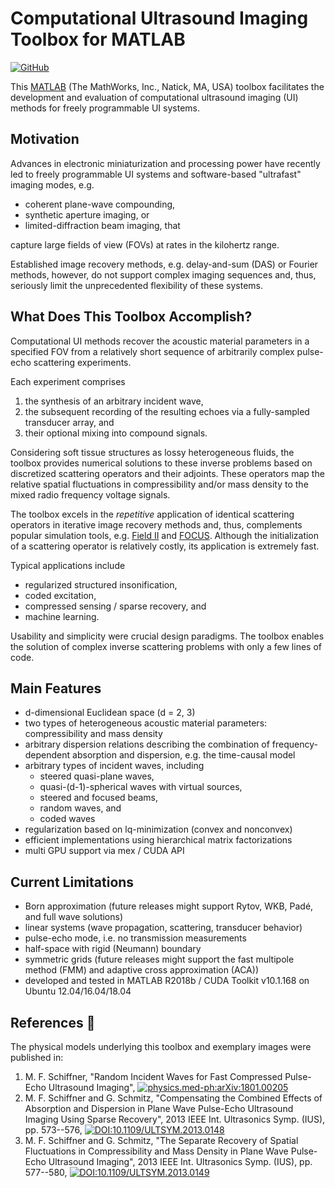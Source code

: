 # Computational Ultrasound Imaging Toolbox for MATLAB

[![GitHub](https://img.shields.io/github/license/mschiffn/comp_ui_toolbox)](https://github.com/mschiffn/comp_ui_toolbox/COPYING)

This [MATLAB](https://mathworks.com/products/matlab.html) (The MathWorks, Inc., Natick, MA, USA) toolbox facilitates
the development and evaluation of
computational ultrasound imaging (UI) methods for
freely programmable UI systems.

## Motivation

Advances in
electronic miniaturization and
processing power have recently led to
freely programmable UI systems and
software-based "ultrafast" imaging modes, e.g.

- coherent plane-wave compounding,
- synthetic aperture imaging, or
- limited-diffraction beam imaging, that

capture large fields of view (FOVs) at
rates in the kilohertz range.

Established image recovery methods, e.g.
delay-and-sum (DAS) or
Fourier methods, however, do not support
complex imaging sequences and, thus, seriously limit
the unprecedented flexibility of
these systems.

## What Does This Toolbox Accomplish?

Computational UI methods recover
the acoustic material parameters in
a specified FOV from
a relatively short sequence of
arbitrarily complex pulse-echo scattering experiments.

Each experiment comprises

1. the synthesis of
an arbitrary incident wave,
2. the subsequent recording of
the resulting echoes via
a fully-sampled transducer array, and
3. their optional mixing into
compound signals.

Considering soft tissue structures as
lossy heterogeneous fluids,
the toolbox provides numerical solutions to
these inverse problems based on
discretized scattering operators and
their adjoints.
These operators map
the relative spatial fluctuations in
compressibility and/or mass density to
the mixed radio frequency voltage signals.

The toolbox excels in
the *repetitive* application of
identical scattering operators in
iterative image recovery methods and, thus, complements
popular simulation tools, e.g.
[Field II](https://field-ii.dk/) and
[FOCUS](https://www.egr.msu.edu/~fultras-web/).
Although
the initialization of
a scattering operator is relatively costly,
its application is extremely fast.

Typical applications include

- regularized structured insonification,
- coded excitation,
- compressed sensing / sparse recovery, and
- machine learning.

Usability and simplicity were crucial design paradigms.
The toolbox enables
the solution of
complex inverse scattering problems with
only a few lines of code.

## Main Features

- d-dimensional Euclidean space (d = 2, 3)
- two types of heterogeneous acoustic material parameters: compressibility and mass density
- arbitrary dispersion relations describing
  the combination of
  frequency-dependent absorption and
  dispersion, e.g.
  the time-causal model
- arbitrary types of incident waves, including
  - steered quasi-plane waves,
  - quasi-(d-1)-spherical waves with virtual sources,
  - steered and focused beams,
  - random waves, and
  - coded waves
- regularization based on
  lq-minimization (convex and nonconvex)
- efficient implementations using
  hierarchical matrix factorizations
- multi GPU support via mex / CUDA API

## Current Limitations

- Born approximation (future releases might support Rytov, WKB, Padé, and full wave solutions)
- linear systems (wave propagation, scattering, transducer behavior)
- pulse-echo mode, i.e. no transmission measurements
- half-space with rigid (Neumann) boundary
- symmetric grids (future releases might support the fast multipole method (FMM) and adaptive cross approximation (ACA))
- developed and tested in MATLAB R2018b / CUDA Toolkit v10.1.168 on Ubuntu 12.04/16.04/18.04

## References :notebook:

The physical models underlying this toolbox and exemplary images were published in:

1. M. F. Schiffner, "Random Incident Waves for Fast Compressed Pulse-Echo Ultrasound Imaging", [![physics.med-ph:arXiv:1801.00205](https://img.shields.io/static/v1?label=physics.med--ph&message=arXiv%3A1801.00205&color=B31B1B&style=flat&logoWidth=40&link=http://left&link=http://right)](https://arxiv.org/abs/1801.00205 "Preprint on arXiv.org")
2. M. F. Schiffner and G. Schmitz, "Compensating the Combined Effects of Absorption and Dispersion in Plane Wave Pulse-Echo Ultrasound Imaging Using Sparse Recovery", 2013 IEEE Int. Ultrasonics Symp. (IUS), pp. 573--576, [![DOI:10.1109/ULTSYM.2013.0148](https://img.shields.io/badge/DOI-10.1109%2FULTSYM.2013.0148-blue)](http://dx.doi.org/10.1109/ULTSYM.2013.0148)
3. M. F. Schiffner and G. Schmitz, "The Separate Recovery of Spatial Fluctuations in Compressibility and Mass Density in Plane Wave Pulse-Echo Ultrasound Imaging", 2013 IEEE Int. Ultrasonics Symp. (IUS), pp. 577--580, [![DOI:10.1109/ULTSYM.2013.0149](https://img.shields.io/badge/DOI-10.1109%2FULTSYM.2013.0149-blue)](http://dx.doi.org/10.1109/ULTSYM.2013.0149)
